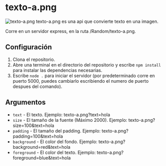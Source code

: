 # texto-a.png
![texto-a.png](http://www.papaproductions.cc/Random/texto-a.png?text=texto-a.png&background=black&foreground=white)
texto-a.png es una api que convierte texto en una imagen.

Corre en un servidor express, en la ruta /Random/texto-a.png.

## Configuración

1. Clona el repositorio.
2. Abre una terminal en el directorio del repositorio y escribe `npm install` para instalar las dependencias necesarias.
3. Escribe `node .` para iniciar el servidor (por predeterminado corre en puerto 5000, puedes cambiarlo escribiendo el numero de puerto despues del comando).

## Argumentos

* `text` - El texto. Ejemplo: texto-a.png?text=hola
* `size` - El tamaño de la fuente (Máximo 2000). Ejemplo: texto-a.png?size=100&text=hola
* `padding` - El tamaño del padding. Ejemplo: texto-a.png?padding=100&text=hola
* `background` - El color del fondo. Ejemplo: texto-a.png?background=red&text=hola
* `foreground` - El color del texto. Ejemplo: texto-a.png?foreground=blue&text=hola
